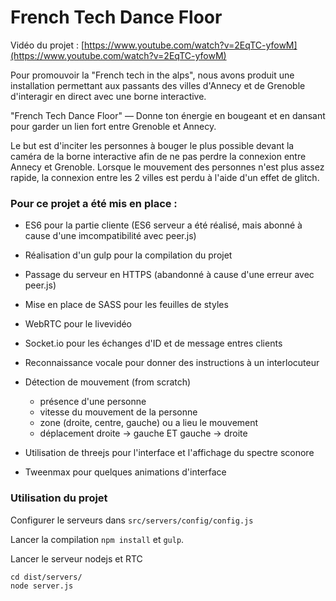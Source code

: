 # French Tech Dance Floor

Vidéo du projet : [https://www.youtube.com/watch?v=2EqTC-yfowM](https://www.youtube.com/watch?v=2EqTC-yfowM)

Pour promouvoir la "French tech in the alps", nous avons produit une installation permettant aux passants des villes d'Annecy et de Grenoble d'interagir en direct avec une borne interactive.

"French Tech Dance Floor" — Donne ton énergie en bougeant et en dansant pour garder un lien fort entre Grenoble et Annecy.

Le but est d'inciter les personnes à bouger le plus possible devant la caméra de la borne interactive afin de ne pas perdre la connexion entre Annecy et Grenoble. Lorsque le mouvement des personnes n'est plus assez rapide, la connexion entre les 2 villes est perdu à l'aide d'un effet de glitch.


### Pour ce projet a été mis en place :
  * ES6 pour la partie cliente (ES6 serveur a été réalisé, mais abonné à cause d'une imcompatibilité avec peer.js)

  * Réalisation d'un gulp pour la compilation du projet

  * Passage du serveur en HTTPS (abandonné à cause d'une erreur avec peer.js)

  * Mise en place de SASS pour les feuilles de styles

  * WebRTC pour le livevidéo

  * Socket.io pour les échanges d'ID et de message entres clients

  * Reconnaissance vocale pour donner des instructions à un interlocuteur

  * Détection de mouvement (from scratch)
    * présence d'une personne
    * vitesse du mouvement de la personne
    * zone (droite, centre, gauche) ou a lieu le mouvement
    * déplacement droite -> gauche ET gauche -> droite

  * Utilisation de threejs pour l'interface et l'affichage du spectre sconore

  * Tweenmax pour quelques animations d'interface


### Utilisation du projet

Configurer le serveurs dans `src/servers/config/config.js`

Lancer la compilation `npm install` et `gulp`.

Lancer le serveur nodejs et RTC
```
cd dist/servers/
node server.js
```
